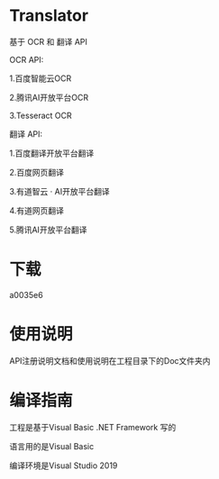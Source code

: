 # Translator

基于 OCR 和 翻译 API 

OCR API:

1.百度智能云OCR

2.腾讯AI开放平台OCR

3.Tesseract OCR

翻译 API:

1.百度翻译开放平台翻译

2.百度网页翻译

3.有道智云 · AI开放平台翻译

4.有道网页翻译

5.腾讯AI开放平台翻译

# 下载

a0035e6

# 使用说明

API注册说明文档和使用说明在工程目录下的Doc文件夹内

# 编译指南

工程是基于Visual Basic .NET Framework 写的

语言用的是Visual Basic

编译环境是Visual Studio 2019

